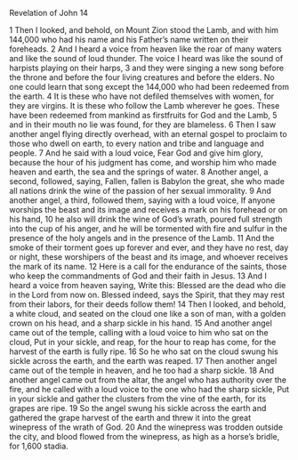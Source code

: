 Revelation of John 14

1	Then I looked, and behold, on Mount Zion stood the Lamb, and with him 144,000 who had his name and his Father’s name written on their foreheads.
2	And I heard a voice from heaven like the roar of many waters and like the sound of loud thunder. The voice I heard was like the sound of harpists playing on their harps,
3	and they were singing a new song before the throne and before the four living creatures and before the elders. No one could learn that song except the 144,000 who had been redeemed from the earth.
4	It is these who have not defiled themselves with women, for they are virgins. It is these who follow the Lamb wherever he goes. These have been redeemed from mankind as firstfruits for God and the Lamb,
5	and in their mouth no lie was found, for they are blameless.
6	Then I saw another angel flying directly overhead, with an eternal gospel to proclaim to those who dwell on earth, to every nation and tribe and language and people.
7	And he said with a loud voice, Fear God and give him glory, because the hour of his judgment has come, and worship him who made heaven and earth, the sea and the springs of water.
8	Another angel, a second, followed, saying, Fallen, fallen is Babylon the great, she who made all nations drink the wine of the passion of her sexual immorality.
9	And another angel, a third, followed them, saying with a loud voice, If anyone worships the beast and its image and receives a mark on his forehead or on his hand,
10	he also will drink the wine of God’s wrath, poured full strength into the cup of his anger, and he will be tormented with fire and sulfur in the presence of the holy angels and in the presence of the Lamb.
11	And the smoke of their torment goes up forever and ever, and they have no rest, day or night, these worshipers of the beast and its image, and whoever receives the mark of its name.
12	Here is a call for the endurance of the saints, those who keep the commandments of God and their faith in Jesus.
13	And I heard a voice from heaven saying, Write this: Blessed are the dead who die in the Lord from now on. Blessed indeed, says the Spirit, that they may rest from their labors, for their deeds follow them!
14	Then I looked, and behold, a white cloud, and seated on the cloud one like a son of man, with a golden crown on his head, and a sharp sickle in his hand.
15	And another angel came out of the temple, calling with a loud voice to him who sat on the cloud, Put in your sickle, and reap, for the hour to reap has come, for the harvest of the earth is fully ripe.
16	So he who sat on the cloud swung his sickle across the earth, and the earth was reaped.
17	Then another angel came out of the temple in heaven, and he too had a sharp sickle.
18	And another angel came out from the altar, the angel who has authority over the fire, and he called with a loud voice to the one who had the sharp sickle, Put in your sickle and gather the clusters from the vine of the earth, for its grapes are ripe.
19	So the angel swung his sickle across the earth and gathered the grape harvest of the earth and threw it into the great winepress of the wrath of God.
20	And the winepress was trodden outside the city, and blood flowed from the winepress, as high as a horse’s bridle, for 1,600 stadia.

